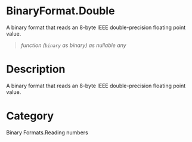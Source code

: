 ﻿# BinaryFormat.Double
A binary format that reads an 8-byte IEEE double-precision floating point value.
> _function (<code>binary</code> as binary) as nullable any_
# Description 
A binary format that reads an 8-byte IEEE double-precision floating point value.
# Category 
Binary Formats.Reading numbers
